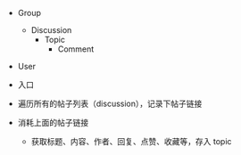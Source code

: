 - Group
    - Discussion
        - Topic
            - Comment
- User

- 入口
- 遍历所有的帖子列表（discussion），记录下帖子链接
- 消耗上面的帖子链接
    - 获取标题、内容、作者、回复、点赞、收藏等，存入 topic